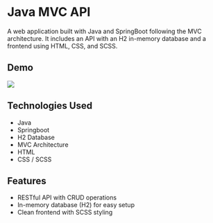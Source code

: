# Java MVC API

A web application built with Java and SpringBoot following the MVC architecture. It includes an API with an H2 in-memory database and a frontend using HTML, CSS, and SCSS.

## Demo

![](https://drive.usercontent.google.com/download?id=1_JZyKuwW3Ikqs8BdL7Ri-YBSsLWoLkIp&authuser=0)

## Technologies Used
- Java
- Springboot
- H2 Database
- MVC Architecture
- HTML
- CSS / SCSS

## Features
- RESTful API with CRUD operations
- In-memory database (H2) for easy setup
- Clean frontend with SCSS styling

